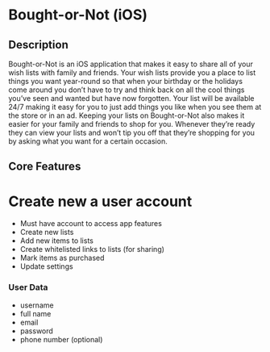 # Bought-or-Not (iOS)

## Description
Bought-or-Not is an iOS application that makes it easy to share all of your wish lists with family and friends. Your wish lists provide you a place to list things you want year-round so that when your birthday or the holidays come around you don’t have to try and think back on all the cool things you’ve seen and wanted but have now forgotten. Your list will be available 24/7 making it easy for you to just add things you like when you see them at the store or in an ad. Keeping your lists on Bought-or-Not also makes it easier for your family and friends to shop for you. Whenever they’re ready they can view your lists and won’t tip you off that they’re shopping for you by asking what you want for a certain occasion.

## Core Features
 # Create new a user account
   - Must have account to access app features
 - Create new lists
 - Add new items to lists
 - Create whitelisted links to lists (for sharing)
 - Mark items as purchased
 - Update settings


 ### User Data
 - username
 - full name
 - email
 - password
 - phone number (optional)
